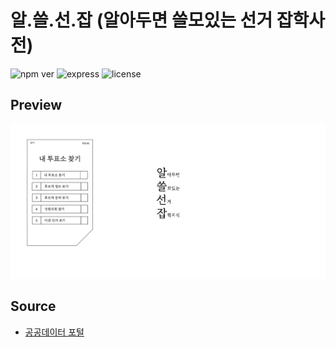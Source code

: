 # 알.쓸.선.잡 (알아두면 쓸모있는 선거 잡학사전)

![npm ver](https://img.shields.io/badge/npm-7.13.0-01DF74)  ![express](https://img.shields.io/badge/express-4.17.1-088A68)  ![license](https://img.shields.io/badge/license-ISC-151515) 

## Preview

![](https://github.com/ElectionInfo/electionInfo_server/blob/master/imgs/title2.png?raw=true)

## Source
- [공공데이터 포털](https://www.data.go.kr)
